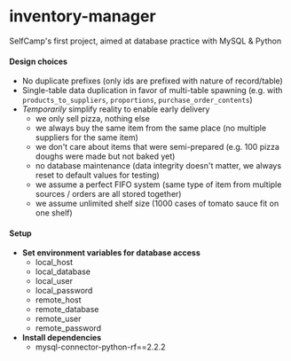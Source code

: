 # inventory-manager
SelfCamp's first project, aimed at database practice with MySQL &amp; Python


#### Design choices
- No duplicate prefixes (only ids are prefixed with nature of record/table)
- Single-table data duplication in favor of multi-table spawning (e.g. with `products_to_suppliers`, `proportions`, `purchase_order_contents`)
- *Temporarily* simplify reality to enable early delivery
  - we only sell pizza, nothing else
  - we always buy the same item from the same place (no multiple suppliers for the same item)
  - we don't care about items that were semi-prepared (e.g. 100 pizza doughs were made but not baked yet)
  - no database maintenance (data integrity doesn't matter, we always reset to default values for testing)
  - we assume a perfect FIFO system (same type of item from multiple sources / orders are all stored together)
  - we assume unlimited shelf size (1000 cases of tomato sauce fit on one shelf)


#### Setup
- **Set environment variables for database access**
  - local_host
  - local_database
  - local_user
  - local_password
  - remote_host
  - remote_database
  - remote_user
  - remote_password
- **Install dependencies**
  - mysql-connector-python-rf==2.2.2
